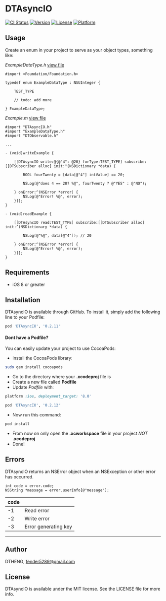 # DTAsyncIO

[![CI Status](http://img.shields.io/travis/DTHENG/DTAsyncIO.svg?style=flat)](https://travis-ci.org/DTHENG/DTAsyncIO)
[![Version](https://img.shields.io/cocoapods/v/DTAsyncIO.svg?style=flat)](http://cocoadocs.org/docsets/DTAsyncIO)
[![License](https://img.shields.io/cocoapods/l/DTAsyncIO.svg?style=flat)](http://cocoadocs.org/docsets/DTAsyncIO)
[![Platform](https://img.shields.io/cocoapods/p/DTAsyncIO.svg?style=flat)](http://cocoadocs.org/docsets/DTAsyncIO)

## Usage

Create an enum in your project to serve as your object types, something like:

_ExampleDataType.h_ [view file](example_app/DTAsyncIOTest/ExampleDataType.h)

```obj-c
#import <Foundation/Foundation.h>

typedef enum ExampleDataType : NSUInteger {

	TEST_TYPE

	// todo: add more

} ExampleDataType;
```
	
_Example.m_ [view file](example_app/DTAsyncIOTest/Example.m)

```obj-c
#import "DTAsyncIO.h"
#import "ExampleDataType.h"
#import "DTObservable.h"

...

- (void)writeExample {

    [[DTAsyncIO write:@{@"4": @20} forType:TEST_TYPE] subscribe:[[DTSubscriber alloc] init:^(NSDictionary *data) {

        BOOL fourTwenty = [data[@"4"] intValue] == 20;

        NSLog(@"does 4 == 20? %@", fourTwenty ? @"YES" : @"NO");

    } onError:^(NSError *error) {
        NSLog(@"Error! %@", error);
    }]];
}

- (void)readExample {

    [[DTAsyncIO read:TEST_TYPE] subscribe:[[DTSubscriber alloc] init:^(NSDictionary *data) {

        NSLog(@"%@", data[@"4"]); // 20

    } onError:^(NSError *error) {
        NSLog(@"Error! %@", error);
    }]];
}
```

## Requirements

- iOS 8 or greater

## Installation

DTAsyncIO is available through GitHub. To install it, simply add the following line to your Podfile:

```ruby
pod 'DTAsyncIO', '0.2.11'
```

#### Dont have a Podfile? 

You can easily update your project to use CocoaPods:

- Install the CocoaPods library:
```sh
sudo gem install cocoapods
```
- Go to the directory where your __.xcodeproj__ file is
- Create a new file called __Podfile__
- Update _Podfile_ with:
```ruby
platform :ios, deployment_target: '8.0'

pod 'DTAsyncIO', '0.2.12'
```
- Now run this command:
```sh
pod install
```
- From now on only open the __.xcworkspace__ file in your project _NOT_ __.xcodeproj__
- Done!

## Errors

DTAsyncIO returns an NSError object when an NSException or other error has occurred. 

```obj-c
int code = error.code;
NSString *message = error.userInfo[@"message"];
```

| code |                            |
|------|----------------------------|
| -1   | Read error                 |
| -2   | Write error                |
| -3   | Error generating key       |

- - -

## Author

DTHENG, fender5289@gmail.com

## License

DTAsyncIO is available under the MIT license. See the LICENSE file for more info.

